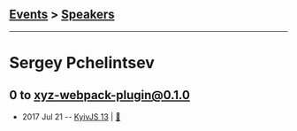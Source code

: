 ## [Events](../README.md) > [Speakers](../speakers.md)
---

# Sergey Pchelintsev

## 0 to xyz-webpack-plugin@0.1.0
- 2017 Jul 21 -- [KyivJS 13](https://www.youtube.com/watch?v=qDt2JKvFkFA)  | [:notebook:](http://slides.com/jalkoby/from-zero-to-xyz-webpack-plugin)  
